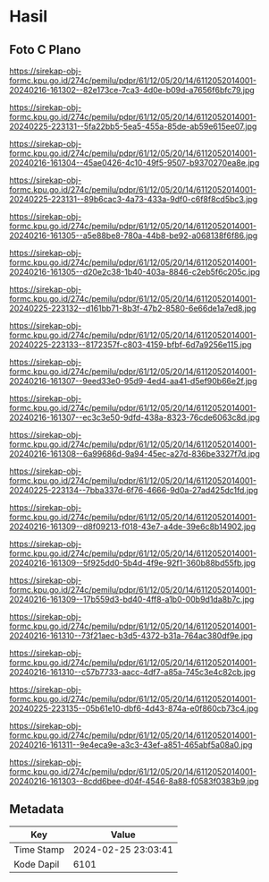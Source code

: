 # Hasil

## Foto C Plano

https://sirekap-obj-formc.kpu.go.id/274c/pemilu/pdpr/61/12/05/20/14/6112052014001-20240216-161302--82e173ce-7ca3-4d0e-b09d-a7656f6bfc79.jpg

https://sirekap-obj-formc.kpu.go.id/274c/pemilu/pdpr/61/12/05/20/14/6112052014001-20240225-223131--5fa22bb5-5ea5-455a-85de-ab59e615ee07.jpg

https://sirekap-obj-formc.kpu.go.id/274c/pemilu/pdpr/61/12/05/20/14/6112052014001-20240216-161304--45ae0426-4c10-49f5-9507-b9370270ea8e.jpg

https://sirekap-obj-formc.kpu.go.id/274c/pemilu/pdpr/61/12/05/20/14/6112052014001-20240225-223131--89b6cac3-4a73-433a-9df0-c6f8f8cd5bc3.jpg

https://sirekap-obj-formc.kpu.go.id/274c/pemilu/pdpr/61/12/05/20/14/6112052014001-20240216-161305--a5e88be8-780a-44b8-be92-a068138f6f86.jpg

https://sirekap-obj-formc.kpu.go.id/274c/pemilu/pdpr/61/12/05/20/14/6112052014001-20240216-161305--d20e2c38-1b40-403a-8846-c2eb5f6c205c.jpg

https://sirekap-obj-formc.kpu.go.id/274c/pemilu/pdpr/61/12/05/20/14/6112052014001-20240225-223132--d161bb71-8b3f-47b2-8580-6e66de1a7ed8.jpg

https://sirekap-obj-formc.kpu.go.id/274c/pemilu/pdpr/61/12/05/20/14/6112052014001-20240225-223133--8172357f-c803-4159-bfbf-6d7a9256e115.jpg

https://sirekap-obj-formc.kpu.go.id/274c/pemilu/pdpr/61/12/05/20/14/6112052014001-20240216-161307--9eed33e0-95d9-4ed4-aa41-d5ef90b66e2f.jpg

https://sirekap-obj-formc.kpu.go.id/274c/pemilu/pdpr/61/12/05/20/14/6112052014001-20240216-161307--ec3c3e50-9dfd-438a-8323-76cde6063c8d.jpg

https://sirekap-obj-formc.kpu.go.id/274c/pemilu/pdpr/61/12/05/20/14/6112052014001-20240216-161308--6a99686d-9a94-45ec-a27d-836be3327f7d.jpg

https://sirekap-obj-formc.kpu.go.id/274c/pemilu/pdpr/61/12/05/20/14/6112052014001-20240225-223134--7bba337d-6f76-4666-9d0a-27ad425dc1fd.jpg

https://sirekap-obj-formc.kpu.go.id/274c/pemilu/pdpr/61/12/05/20/14/6112052014001-20240216-161309--d8f09213-f018-43e7-a4de-39e6c8b14902.jpg

https://sirekap-obj-formc.kpu.go.id/274c/pemilu/pdpr/61/12/05/20/14/6112052014001-20240216-161309--5f925dd0-5b4d-4f9e-92f1-360b88bd55fb.jpg

https://sirekap-obj-formc.kpu.go.id/274c/pemilu/pdpr/61/12/05/20/14/6112052014001-20240216-161309--17b559d3-bd40-4ff8-a1b0-00b9d1da8b7c.jpg

https://sirekap-obj-formc.kpu.go.id/274c/pemilu/pdpr/61/12/05/20/14/6112052014001-20240216-161310--73f21aec-b3d5-4372-b31a-764ac380df9e.jpg

https://sirekap-obj-formc.kpu.go.id/274c/pemilu/pdpr/61/12/05/20/14/6112052014001-20240216-161310--c57b7733-aacc-4df7-a85a-745c3e4c82cb.jpg

https://sirekap-obj-formc.kpu.go.id/274c/pemilu/pdpr/61/12/05/20/14/6112052014001-20240225-223135--05b61e10-dbf6-4d43-874a-e0f860cb73c4.jpg

https://sirekap-obj-formc.kpu.go.id/274c/pemilu/pdpr/61/12/05/20/14/6112052014001-20240216-161311--9e4eca9e-a3c3-43ef-a851-465abf5a08a0.jpg

https://sirekap-obj-formc.kpu.go.id/274c/pemilu/pdpr/61/12/05/20/14/6112052014001-20240216-161303--8cdd6bee-d04f-4546-8a88-f0583f0383b9.jpg


## Metadata

| Key        | Value               |
| ---------- | ------------------- |
| Time Stamp | 2024-02-25 23:03:41 |
| Kode Dapil | 6101                |



